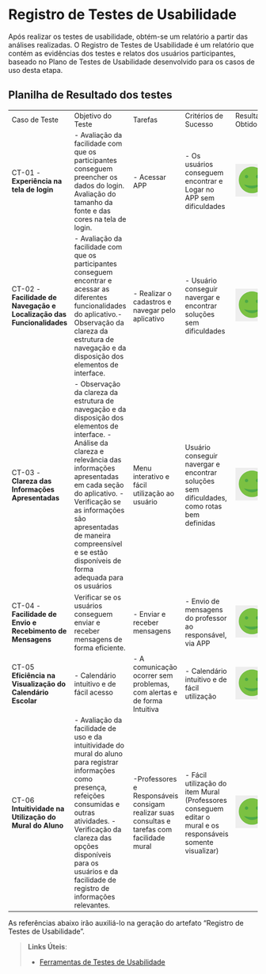# Registro de Testes de Usabilidade

Após realizar os testes de usabilidade, obtém-se um relatório a partir das análises realizadas. O Registro de Testes de Usabilidade é um relatório que contém as evidências dos testes e relatos dos usuários participantes, baseado no Plano de Testes de Usabilidade desenvolvido para os casos de uso desta etapa.


## Planilha de Resultado dos testes
| | | | | | | |
|-|-|-|-|-|-|-|
|Caso de Teste|Objetivo do Teste|Tarefas|Critérios de Sucesso|Resultado Obtido|Cenários de testes|Imagem de Registro
|CT-01 -  **Experiência na tela de login**|- Avaliação da facilidade com que os participantes conseguem preencher os dados do login. Avaliação do tamanho da fonte e das cores na tela de login. |- Acessar APP |- Os usuários conseguem encontrar e Logar no APP sem  dificuldades|![likert](/docs/img/4.png) | Experiência na tela de login | ![cf6cefd8-3892-4b71-a535-7ca4f4aface2](https://github.com/ICEI-PUC-Minas-PMV-ADS/pmv-ads-2024-1-e3-proj-mov-t3-EduSync/assets/128761321/dfdc94c1-e440-4c52-af01-66dd7b004fdb)
|CT-02 - **Facilidade de Navegação e Localização das Funcionalidades**|- Avaliação da facilidade com que os participantes conseguem encontrar e acessar as diferentes funcionalidades do aplicativo.- Observação da clareza da estrutura de navegação e da disposição dos elementos de interface.|- Realizar o cadastros e navegar pelo aplicativo|- Usuário conseguir navergar e encontrar soluções sem dificuldades|![likert](/docs/img/4.png)|Facilidade de Navegação e Localização das Funcionalidades|![583e73de-4229-485e-90c4-8d367e9dca7e](https://github.com/ICEI-PUC-Minas-PMV-ADS/pmv-ads-2024-1-e3-proj-mov-t3-EduSync/assets/128761321/7348a6d5-3c40-4ef3-aae6-3267d9c22784)
|CT-03 - **Clareza das Informações Apresentadas**|- Observação da clareza da estrutura de navegação e da disposição dos elementos de interface. - Análise da clareza e relevância das informações apresentadas em cada seção do aplicativo. - Verificação se as informações são apresentadas de maneira compreensível e se estão disponíveis de forma adequada para os usuários|Menu interativo e fácil utilização ao usuário|Usuário conseguir navergar e encontrar soluções sem dificuldades, como rotas bem definidas | ![likert](/docs/img/4.png)|Clareza das Informações Apresentadas|![3eab1aee-e2f4-4437-9361-5b4e96b3669c](https://github.com/ICEI-PUC-Minas-PMV-ADS/pmv-ads-2024-1-e3-proj-mov-t3-EduSync/assets/128761321/889d4bd9-b4e7-4905-8cf9-a4d74b4eba62)
|CT-04 - **Facilidade de Envio e Recebimento de Mensagens**|Verificar se os usuários  conseguem enviar e receber mensagens de forma eficiente.|- Enviar e receber mensagens|- Envio de mensagens do professor ao responsável, via APP | ![likert](/docs/img/4.png)|- Envio e recebimento de mensagens|![a66d91e1-1d2b-4aed-9141-3d335d542189](https://github.com/ICEI-PUC-Minas-PMV-ADS/pmv-ads-2024-1-e3-proj-mov-t3-EduSync/assets/128761321/5d260684-c7c1-4449-9ea3-95ddb76328c9)
|CT-05 **Eficiência na Visualização do Calendário Escolar**|- Calendário intuitivo e de fácil acesso|- A comunicação ocorrer sem problemas, com alertas e de forma Intuitiva| - Calendário intuitivo e de fácil utilização | ![likert](/docs/img/4.png)|-Eficiência na Visualização do Calendário Escolar|![7539f4c7-7ec7-46ed-95ab-0d5dac2cc17c](https://github.com/ICEI-PUC-Minas-PMV-ADS/pmv-ads-2024-1-e3-proj-mov-t3-EduSync/assets/128761321/f8781a9f-98e3-4b19-b4cd-0c1c03c8dc40)
|CT-06 **Intuitividade na Utilização do Mural do Aluno** | - Avaliação da facilidade de uso e da intuitividade do mural do aluno para registrar informações como presença, refeições consumidas e outras atividades. - Verificação da clareza das opções disponíveis para os usuários e da facilidade de registro de informações relevantes.|-Professores e Responsáveis consigam realizar suas consultas e tarefas com facilidade mural| - Fácil utilização do item Mural (Professores conseguem editar o mural e os responsáveis somente visualizar) | ![likert](/docs/img/4.png)|-Intuitividade na Utilização do Mural do Aluno|![ebda9adf-fb41-4249-adc2-01d93e20a11d](https://github.com/ICEI-PUC-Minas-PMV-ADS/pmv-ads-2024-1-e3-proj-mov-t3-EduSync/assets/128761321/6462f06a-efd2-4902-8de4-496348f54224)




As referências abaixo irão auxiliá-lo na geração do artefato “Registro de Testes de Usabilidade”.

> **Links Úteis**:
> - [Ferramentas de Testes de Usabilidade](https://www.usability.gov/how-to-and-tools/resources/templates.html)
